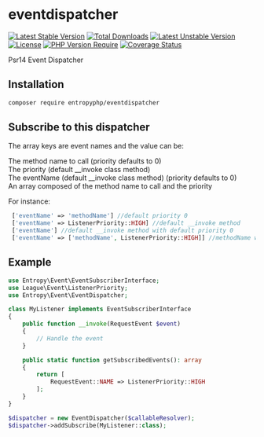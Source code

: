 # eventdispatcher

[![Latest Stable Version](http://poser.pugx.org/entropyphp/eventdispacher/v)](https://packagist.org/packages/entropyphp/eventdispacher) 
[![Total Downloads](http://poser.pugx.org/entropyphp/eventdispacher/downloads)](https://packagist.org/packages/entropyphp/eventdispacher) 
[![Latest Unstable Version](http://poser.pugx.org/entropyphp/eventdispacher/v/unstable)](https://packagist.org/packages/entropyphp/eventdispacher) 
[![License](http://poser.pugx.org/entropyphp/eventdispacher/license)](https://packagist.org/packages/entropyphp/eventdispacher) 
[![PHP Version Require](http://poser.pugx.org/entropyphp/eventdispacher/require/php)](https://packagist.org/packages/entropyphp/eventdispacher)
[![Coverage Status](https://coveralls.io/repos/github/Entropyphp/eventdispatcher/badge.svg?branch=main)](https://coveralls.io/github/Entropyphp/eventdispatcher?branch=main)
  
Psr14 Event Dispatcher
## Installation

```bash
composer require entropyphp/eventdispatcher
```

## Subscribe to this dispatcher

 The array keys are event names and the value can be:

 The method name to call (priority defaults to 0)  
 The priority (default __invoke class method)  
 The eventName (default __invoke class method) (priority defaults to 0)  
 An array composed of the method name to call and the priority

 For instance:
```php
 ['eventName' => 'methodName'] //default priority 0
 ['eventName' => ListenerPriority::HIGH] //default __invoke method
 ['eventName'] //default __invoke method with default priority 0
 ['eventName' => ['methodName', ListenerPriority::HIGH]] //methodName with high priority
```
## Example

```php
use Entropy\Event\EventSubscriberInterface;
use League\Event\ListenerPriority;
use Entropy\Event\EventDispatcher;

class MyListener implements EventSubscriberInterface
{
    public function __invoke(RequestEvent $event)
    {
        // Handle the event
    }

    public static function getSubscribedEvents(): array
    {
        return [
            RequestEvent::NAME => ListenerPriority::HIGH
        ];
    }
}

$dispatcher = new EventDispatcher($callableResolver);
$dispatcher->addSubscribe(MyListener::class);
```